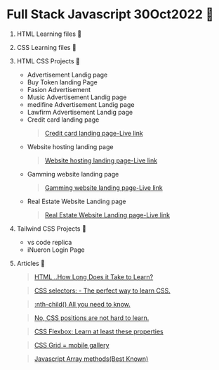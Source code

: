 # Full Stack Javascript 30Oct2022 🌱
01. HTML Learning files 🌱
02. CSS Learning files 🌱
03. HTML CSS Projects 📕
    - Advertisement Landig page
    - Buy Token landing Page
    - Fasion Advertisement
    - Music Advertisement Landig page
    - medifine Advertisement Landig page
    - Lawfirm Advertisement Landig page
    - Credit card landing page
       > [Credit card landing page-Live link](https://hoatyourwebsiteproject.netlify.app)
    - Website hosting landing page
       > [Website hosting landing page-Live link](https://hoatyourwebsiteproject.netlify.app)
    - Gamming website landing page
      > [Gamming website landing page-Live link](https://bharats-tornado-gamming.netlify.app)
    - Real Estate Website Landing page
      > [Real Estate Website Landing page-Live link](https://bharats-real-estate.netlify.app)
04. Tailwind CSS Projects 📒
    - vs code replica
    - iNueron Login Page
05. Articles 📰
    >[HTML ..How Long Does it Take to Learn?](https://bharatchavhan.hashnode.dev/html-how-long-does-it-take-to-learn)
    
    >[CSS selectors: - The perfect way to learn CSS.](https://bharatchavhan.hashnode.dev/css-selectors-the-perfect-way-to-learn-css)

     > [:nth-child() All you need to know.](https://bharatchavhan.hashnode.dev/nth-child-all-you-need-to-know)
       
    >[No, CSS positions are not hard to learn.](https://bharatchavhan.hashnode.dev/no-css-positions-are-not-hard-to-learn) 

    > [CSS Flexbox: Learn at least these properties](https://bharatchavhan.hashnode.dev/css-flexbox-learn-at-least-these-properties)

    > [CSS Grid = mobile gallery](https://bharatchavhan.hashnode.dev/css-grid-mobile-gallery)

    > [Javascript Array methods(Best Known)](https://bharatchavhan.hashnode.dev/javascript-array-methods)

    